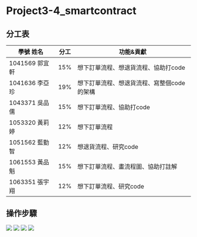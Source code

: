 # Project3-4_smartcontract

## 分工表

學號   姓名	   |	分工    |	功能&貢獻
| -------------- | ------ | ------------------------- |
1041569 郭宜軒	   |	15%	|	想下訂單流程、想退貨流程、協助打code
1041636 李亞珍	   |	19% |	想下訂單流程、想退貨流程、寫整個code的架構
1043371 吳品儒	   |	15%	|	想下訂單流程、協助打code
1053320 黃莉婷	   |	12%	|	想下訂單流程
1051562 藍勤智	   |	12%	|	想退貨流程、研究code
1061553 黃品魁	   |	15%	|	想下訂單流程、畫流程圖、協助打註解
1063351 張宇翔	   |	12%	|	想下訂單流程、研究code

## 操作步驟

![](https://i.imgur.com/Y4txCYe.png)
![](https://i.imgur.com/fYgZb22.png)
![](https://i.imgur.com/aoIkWnR.png)
![](https://i.imgur.com/0v9Dmto.jpg)

